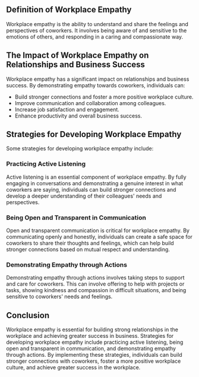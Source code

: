 
Definition of Workplace Empathy
-------------------------------

Workplace empathy is the ability to understand and share the feelings and perspectives of coworkers. It involves being aware of and sensitive to the emotions of others, and responding in a caring and compassionate way.

The Impact of Workplace Empathy on Relationships and Business Success
---------------------------------------------------------------------

Workplace empathy has a significant impact on relationships and business success. By demonstrating empathy towards coworkers, individuals can:

* Build stronger connections and foster a more positive workplace culture.
* Improve communication and collaboration among colleagues.
* Increase job satisfaction and engagement.
* Enhance productivity and overall business success.

Strategies for Developing Workplace Empathy
-------------------------------------------

Some strategies for developing workplace empathy include:

### Practicing Active Listening

Active listening is an essential component of workplace empathy. By fully engaging in conversations and demonstrating a genuine interest in what coworkers are saying, individuals can build stronger connections and develop a deeper understanding of their colleagues' needs and perspectives.

### Being Open and Transparent in Communication

Open and transparent communication is critical for workplace empathy. By communicating openly and honestly, individuals can create a safe space for coworkers to share their thoughts and feelings, which can help build stronger connections based on mutual respect and understanding.

### Demonstrating Empathy through Actions

Demonstrating empathy through actions involves taking steps to support and care for coworkers. This can involve offering to help with projects or tasks, showing kindness and compassion in difficult situations, and being sensitive to coworkers' needs and feelings.

Conclusion
----------

Workplace empathy is essential for building strong relationships in the workplace and achieving greater success in business. Strategies for developing workplace empathy include practicing active listening, being open and transparent in communication, and demonstrating empathy through actions. By implementing these strategies, individuals can build stronger connections with coworkers, foster a more positive workplace culture, and achieve greater success in the workplace.
